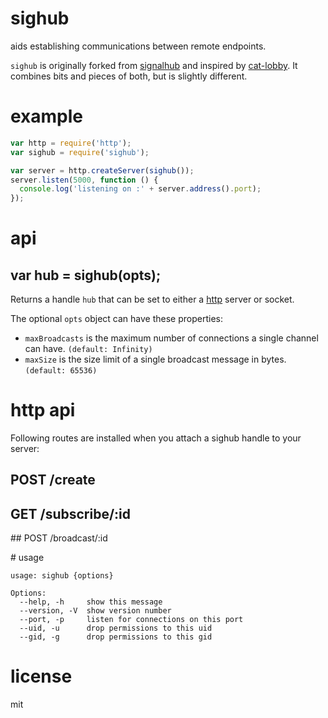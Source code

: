 # sighub

aids establishing communications between remote endpoints.

`sighub` is originally forked from [signalhub](https://github.com/mafintosh/signalhub) and inspired by [cat-lobby](https://github.com/maxogden/cat-lobby). It combines bits and pieces of both, but is slightly different.

# example

```js
var http = require('http');
var sighub = require('sighub');

var server = http.createServer(sighub());
server.listen(5000, function () {
  console.log('listening on :' + server.address().port);
});
```

# api

## var hub = sighub(opts);

Returns a handle `hub` that can be set to either a [http](https://nodejs.org/api/http.html) server or socket.

The optional `opts` object can have these properties:

- `maxBroadcasts` is the maximum number of connections a single channel can have. `(default: Infinity)`
- `maxSize` is the size limit of a single broadcast message in bytes. `(default: 65536)`

# http api

Following routes are installed when you attach a sighub handle to your server:

## POST /create

## GET /subscribe/:id

## POST /broadcast/:id

# usage

```
usage: sighub {options}

Options:
  --help, -h     show this message
  --version, -V  show version number
  --port, -p     listen for connections on this port
  --uid, -u      drop permissions to this uid
  --gid, -g      drop permissions to this gid
```

# license

mit
